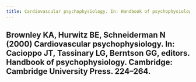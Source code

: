 ```yaml
---
title: Cardiovascular psychophysiology. In: Handbook of psychophysiology
---
```


## Brownley KA, Hurwitz BE, Schneiderman N (2000) Cardiovascular psychophysiology. In: Cacioppo JT, Tassinary LG, Berntson GG, editors. Handbook of psychophysiology. Cambridge: Cambridge University Press. 224–264.
